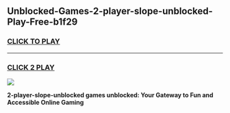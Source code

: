 
## Unblocked-Games-2-player-slope-unblocked-Play-Free-b1f29
<h3>
<a href="https://premium76.site?title=2-player-slope-unblocked&ref=23A">CLICK TO PLAY</a></h3>
<hr>

<h3>
<a href="https://premium76.site?title=2-player-slope-unblocked&ref=23A">CLICK 2 PLAY</a>
  
</h3>

<a href="https://premium76.site?title=2-player-slope-unblocked&ref=23A"><img src="https://clearcache.store/games.png"></a>


**2-player-slope-unblocked games unblocked: Your Gateway to Fun and Accessible Online Gaming**
